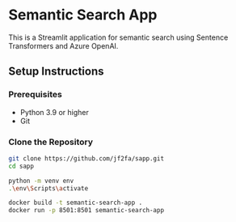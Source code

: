 # Semantic Search App

This is a Streamlit application for semantic search using Sentence Transformers and Azure OpenAI.

## Setup Instructions

### Prerequisites

- Python 3.9 or higher
- Git

### Clone the Repository

```sh
git clone https://github.com/jf2fa/sapp.git
cd sapp

python -m venv env
.\env\Scripts\activate

docker build -t semantic-search-app .
docker run -p 8501:8501 semantic-search-app
